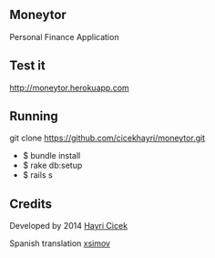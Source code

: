 ## Moneytor

Personal Finance Application

## Test it

http://moneytor.herokuapp.com

## Running

git clone https://github.com/cicekhayri/moneytor.git

* $ bundle install
* $ rake db:setup
* $ rails s

## Credits

Developed by 2014 [Hayri Cicek](http://hoshilab.com)

Spanish translation [xsimov](https://github.com/xsimov)


